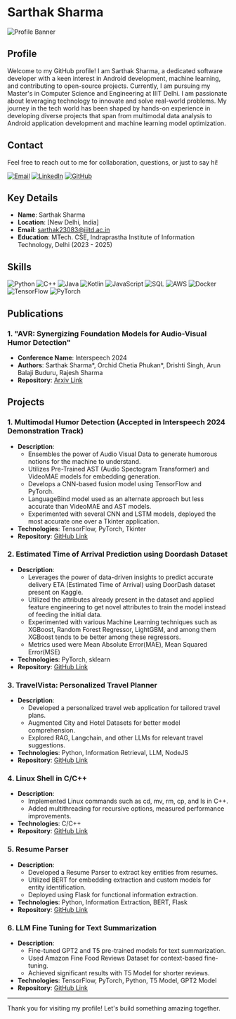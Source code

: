 # Sarthak Sharma
![Profile Banner](https://drive.google.com/uc?export=view&id=1nrjLinA11bYl3a2kIZU37kmMQ0Z4c5ag) <!-- Replace with your own banner image URL -->


## Profile

Welcome to my GitHub profile! I am Sarthak Sharma, a dedicated software developer with a keen interest in Android development, machine learning, and contributing to open-source projects. Currently, I am pursuing my Master's in Computer Science and Engineering at IIIT Delhi. I am passionate about leveraging technology to innovate and solve real-world problems. My journey in the tech world has been shaped by hands-on experience in developing diverse projects that span from multimodal data analysis to Android application development and machine learning model optimization.

## Contact

Feel free to reach out to me for collaboration, questions, or just to say hi!

[![Email](https://img.shields.io/badge/Email-D14836?style=for-the-badge&logo=gmail&logoColor=white)](mailto:sarthak23083@iiitd.ac.in)
[![LinkedIn](https://img.shields.io/badge/LinkedIn-0077B5?style=for-the-badge&logo=linkedin&logoColor=white)](https://www.linkedin.com/in/sarthak-sharma-5222b418b/)
[![GitHub](https://img.shields.io/badge/GitHub-181717?style=for-the-badge&logo=github&logoColor=white)](https://github.com/MT23083/MT23083/)

## Key Details

- **Name**: Sarthak Sharma
- **Location**: [New Delhi, India]
- **Email**: sarthak23083@iiitd.ac.in
- **Education**: MTech. CSE, Indraprastha Institute of Information Technology, Delhi (2023 - 2025)

## Skills

![Python](https://img.shields.io/badge/Python-3776AB?style=for-the-badge&logo=python&logoColor=white)
![C++](https://img.shields.io/badge/C%2B%2B-00599C?style=for-the-badge&logo=c%2B%2B&logoColor=white)
![Java](https://img.shields.io/badge/Java-007396?style=for-the-badge&logo=java&logoColor=white)
![Kotlin](https://img.shields.io/badge/Kotlin-0095D5?style=for-the-badge&logo=kotlin&logoColor=white)
![JavaScript](https://img.shields.io/badge/JavaScript-F7DF1E?style=for-the-badge&logo=javascript&logoColor=black)
![SQL](https://img.shields.io/badge/SQL-4479A1?style=for-the-badge&logo=mysql&logoColor=white)
![AWS](https://img.shields.io/badge/AWS-232F3E?style=for-the-badge&logo=amazon-aws&logoColor=white)
![Docker](https://img.shields.io/badge/Docker-2496ED?style=for-the-badge&logo=docker&logoColor=white)
![TensorFlow](https://img.shields.io/badge/TensorFlow-FF6F00?style=for-the-badge&logo=tensorflow&logoColor=white)
![PyTorch](https://img.shields.io/badge/PyTorch-EE4C2C?style=for-the-badge&logo=pytorch&logoColor=white)

## Publications

### 1. **"AVR: Synergizing Foundation Models for Audio-Visual Humor Detection"**

  - **Conference Name**: Interspeech 2024
  - **Authors**: Sarthak Sharma*, Orchid Chetia Phukan*, Drishti Singh, Arun Balaji Buduru, Rajesh Sharma
  - **Repository**: [Arxiv Link](https://arxiv.org/abs/2406.10448v1)

## Projects

### 1. **Multimodal Humor Detection (Accepted in Interspeech 2024 Demonstration Track)**

- **Description**: 
  - Ensembles the power of Audio Visual Data to generate humorous notions for the machine to understand.
  - Utilizes Pre-Trained AST (Audio Spectogram Transformer) and VideoMAE models for embedding generation.
  - Develops a CNN-based fusion model using TensorFlow and PyTorch.
  - LanguageBind model used as an alternate approach but less accurate than VideoMAE and AST models.
  - Experimented with several CNN and LSTM models, deployed the most accurate one over a Tkinter application.
- **Technologies**: TensorFlow, PyTorch, Tkinter
- **Repository**: [GitHub Link](https://github.com/MT23083/Estimated_Time_Of_Arrival_Prediction)

### 2. **Estimated Time of Arrival Prediction using Doordash Dataset**

- **Description**: 
  - Leverages the power of data-driven insights to predict accurate delivery ETA (Estimated Time of Arrival) using DoorDash dataset present on Kaggle.
  - Utilized the attributes already present in the dataset and applied feature engineering to get novel attributes to train the model instead of feeding the initial data.
  - Experimented with various Machine Learning techniques such as XGBoost, Random Forest Regressor, LightGBM, and among them XGBoost tends to be better among these regressors.
  - Metrics used were Mean Absolute Error(MAE), Mean Squared Error(MSE)
- **Technologies**: PyTorch, sklearn
- **Repository**: [GitHub Link](https://github.com/MT23083/Estimated_Time_Of_Arrival_Prediction)

### 3. **TravelVista: Personalized Travel Planner**
- **Description**:
  - Developed a personalized travel web application for tailored travel plans.
  - Augmented City and Hotel Datasets for better model comprehension.
  - Explored RAG, Langchain, and other LLMs for relevant travel suggestions.
- **Technologies**: Python, Information Retrieval, LLM, NodeJS
- **Repository**: [GitHub Link](https://github.com/MT23083/TravelVista)

### 4. **Linux Shell in C/C++**
- **Description**:
  - Implemented Linux commands such as cd, mv, rm, cp, and ls in C++.
  - Added multithreading for recursive options, measured performance improvements.
- **Technologies**: C/C++
- **Repository**: [GitHub Link](https://github.com/MT23083/Linux_Shell)

### 5. **Resume Parser**
- **Description**:
  - Developed a Resume Parser to extract key entities from resumes.
  - Utilized BERT for embedding extraction and custom models for entity identification.
  - Deployed using Flask for functional information extraction.
- **Technologies**: Python, Information Extraction, BERT, Flask
- **Repository**: [GitHub Link](https://github.com/MT23083/Parser)

### 6. **LLM Fine Tuning for Text Summarization**
- **Description**:
  - Fine-tuned GPT2 and T5 pre-trained models for text summarization.
  - Used Amazon Fine Food Reviews Dataset for context-based fine-tuning.
  - Achieved significant results with T5 Model for shorter reviews.
- **Technologies**: TensorFlow, PyTorch, Python, T5 Model, GPT2 Model
- **Repository**: [GitHub Link](https://github.com/MT23083/Text_Summarizer)

---

Thank you for visiting my profile! Let's build something amazing together.

